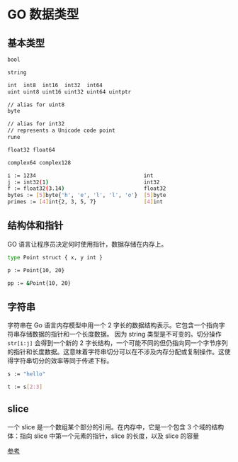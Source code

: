 # GO 数据类型

## 基本类型

```bash
bool

string

int  int8  int16  int32  int64
uint uint8 uint16 uint32 uint64 uintptr

// alias for uint8
byte

// alias for int32
// represents a Unicode code point
rune

float32 float64

complex64 complex128
```

```bash
i := 1234                                  int
j := int32(1)                              int32
f := float32(3.14)                         float32
bytes := [5]byte{'h', 'e', 'l', 'l', 'o'}  [5]byte
primes := [4]int{2, 3, 5, 7}               [4]int
```

## 结构体和指针

GO 语言让程序员决定何时使用指针，数据存储在内存上。

```bash
type Point struct { x, y int }

p := Point{10, 20}

pp := &Point{10, 20}
```

## 字符串

字符串在 Go 语言内存模型中用一个 2 字长的数据结构表示。它包含一个指向字符串存储数据的指针和一个长度数据。
因为 string 类型是不可变的。切分操作 `str[i:j]` 会得到一个新的 2 字长结构，一个可能不同的但仍指向同一个字节序列
的指针和长度数据。这意味着字符串切分可以在不涉及内存分配或复制操作。这使得字符串切分的效率等同于传递下标。

```bash
s := "hello"

t := s[2:3]
```

## slice

一个 slice 是一个数组某个部分的引用。在内存中，它是一个包含 3 个域的结构体：指向 slice 中第一个元素的指针，slice 的长度，以及 slice 的容量

[参考](https://tiancaiamao.gitbooks.io/go-internals/content/zh/02.1.html)
